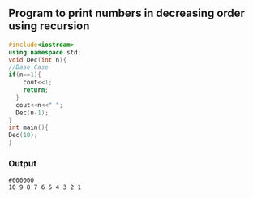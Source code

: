 
## Program to print numbers in decreasing order using recursion
```cpp
#include<iostream>
using namespace std;
void Dec(int n){
//Base Case
if(n==1){ 
    cout<<1;
    return;
  }
  cout<<n<<" ";
  Dec(n-1);
}
int main(){
Dec(10);
}
```
### Output
```
#000000
10 9 8 7 6 5 4 3 2 1
```
